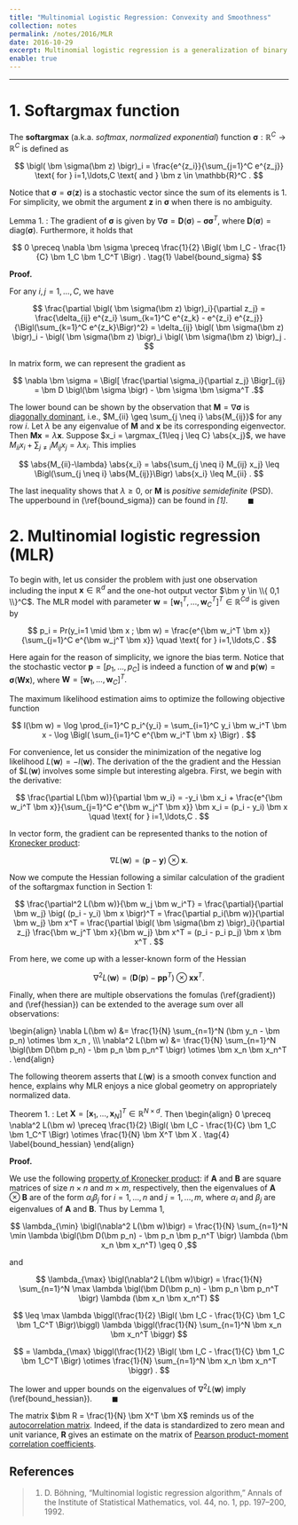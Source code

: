 ```yaml
---
title: "Multinomial Logistic Regression: Convexity and Smoothness"
collection: notes
permalink: /notes/2016/MLR
date: 2016-10-29
excerpt: Multinomial logistic regression is a generalization of binary logistic regression to multiclass problems. This note will explain the nice geometry of the likelihood function in estimating the model parameters by looking at the Hessian of the MLR objective function. 
enable: true
---
```



---
# 1. Softargmax function

The **softargmax** (a.k.a. *softmax*, *normalized exponential*) function $\DeclareMathOperator*{\argmax}{argmax} \newcommand{\bm}[1]{\boldsymbol#1} \newcommand{\abs}[1]{\left\lvert#1\right\rvert} \bm \sigma: \mathbb{R}^C \rightarrow \mathbb{R}^C$ is defined as

$$ \bigl( \bm \sigma(\bm z) \bigr)_i = \frac{e^{z_i}}{\sum_{j=1}^C e^{z_j}} \text{ for } i=1,\ldots,C \text{ and } \bm z \in \mathbb{R}^C . $$

Notice that $\bm \sigma = \bm \sigma(\bm z)$ is a stochastic vector since the sum of its elements is $1$. For simplicity, we obmit the argument $\bm z$ in $\bm \sigma$ when there is no ambiguity.

Lemma 1.
: The gradient of $\bm \sigma$ is given by $\nabla \bm \sigma = \bm D \bigl(\bm \sigma \bigr) - \bm \sigma \bm \sigma^T$, where $\bm D(\bm \sigma) = \text{diag}(\bm \sigma)$. Furthermore, it holds that 

$$ 0 \preceq \nabla \bm \sigma \preceq \frac{1}{2} \Bigl( \bm I_C - \frac{1}{C} \bm 1_C \bm 1_C^T \Bigr) . \tag{1} \label{bound_sigma} $$

**Proof.**

For any $i,j = 1,\ldots,C$, we have

$$ \frac{\partial \bigl( \bm \sigma(\bm z) \bigr)_i}{\partial z_j} = \frac{\delta_{ij} e^{z_i} \sum_{k=1}^C e^{z_k} - e^{z_i} e^{z_j}}{\Bigl(\sum_{k=1}^C e^{z_k}\Bigr)^2} = \delta_{ij} \bigl( \bm \sigma(\bm z) \bigr)_i - \bigl( \bm \sigma(\bm z) \bigr)_i \bigl( \bm \sigma(\bm z) \bigr)_j . $$

In matrix form, we can represent the gradient as 

$$ \nabla \bm \sigma = \Bigl[ \frac{\partial \sigma_i}{\partial z_j} \Bigr]_{ij} = \bm D \bigl(\bm \sigma \bigr) - \bm \sigma \bm \sigma^T .$$

The lower bound can be shown by the observation that $\bm M = \nabla \bm \sigma$ is [diagonally dominant](https://en.wikipedia.org/wiki/Diagonally_dominant_matrix), i.e., $M_{ii} \geq \sum_{j \neq i} \abs{M_{ij}}$ for any row $i$. Let $\lambda$ be any eigenvalue of $\bm M$ and $\bm x$ be its corresponding eigenvector. Then $\bm M \bm x = \lambda \bm x$. Suppose $x_i = \argmax_{1\leq j \leq C} \abs{x_j}$, we have $M_{ii}x_i + \sum_{j \neq i} M_{ij} x_j = \lambda x_i$. This implies

$$ \abs{M_{ii}-\lambda} \abs{x_i} = \abs{\sum_{j \neq i} M_{ij} x_j} \leq \Bigl(\sum_{j \neq i} \abs{M_{ij}}\Bigr) \abs{x_i} \leq M_{ii} . $$

The last inequality shows that $\lambda \geq 0$, or $\bm M$ is *positive semidefinite* (PSD). The upperbound in (\ref{bound_sigma}) can be found in *[1]*. $\qquad \blacksquare$


# 2. Multinomial logistic regression (MLR)
To begin with, let us consider the problem with just one observation including the input $\bm x \in \mathbb{R}^d$ and the one-hot output vector $\bm y \in \\{ 0,1 \\}^C$. The MLR model with parameter $\bm w = [\bm w_1^T, \ldots, \bm w_C^T]^T \in \mathbb{R}^{Cd}$ is given by 

$$ p_i = Pr(y_i=1 \mid \bm x ; \bm w) = \frac{e^{\bm w_i^T \bm x}}{\sum_{j=1}^C e^{\bm w_j^T \bm x}} \quad \text{ for } i=1,\ldots,C . $$

Here again for the reason of simplicity, we ignore the bias term. Notice that the stochastic vector $\bm p = [p_1,\ldots,p_C]$ is indeed a function of $\bm w$ and $\bm p(\bm w) = \bm \sigma(\bm W \bm x)$, where $\bm W = [\bm w_1,\ldots,\bm w_C]^T .$

The maximum likelihood estimation aims to optimize the following objective function

$$ l(\bm w) = \log \prod_{i=1}^C p_i^{y_i} = \sum_{i=1}^C y_i \bm w_i^T \bm x - \log \Bigl( \sum_{i=1}^C e^{\bm w_i^T \bm x} \Bigr) . $$

For convenience, let us consider the minimization of the negative log likelihood $L(\bm w) = -l(\bm w)$. The derivation of the the gradient and the Hessian of $$L(\bm w)$ involves some simple but interesting algebra. First, we begin with the derivative:

$$ \frac{\partial L(\bm w)}{\partial \bm w_i} = -y_i \bm x_i + \frac{e^{\bm w_i^T \bm x}}{\sum_{j=1}^C e^{\bm w_j^T \bm x}} \bm x_i = (p_i - y_i) \bm x \quad \text{ for } i=1,\ldots,C . $$

In vector form, the gradient can be represented thanks to the notion of [Kronecker product](https://en.wikipedia.org/wiki/Kronecker_product):

$$ \nabla L(\bm w) = (\bm p - \bm y) \otimes \bm x . \tag{2} \label{gradient} $$

Now we compute the Hessian following a similar calculation of the gradient of the softargmax function in Section 1:

$$ \frac{\partial^2 L(\bm w)}{\bm w_j \bm w_i^T} = \frac{\partial}{\partial \bm w_j} \big( (p_i - y_i) \bm x \bigr)^T = \frac{\partial p_i(\bm w)}{\partial \bm w_j} \bm x^T = \frac{\partial \bigl( \bm \sigma(\bm z) \bigr)_i}{\partial z_j} \frac{\bm w_j^T \bm x}{\bm w_j} \bm x^T = (p_i - p_i p_j) \bm x \bm x^T . $$

From here, we come up with a lesser-known form of the Hessian

$$ \nabla^2 L(\bm w) = \bigl(\bm D(\bm p) - \bm p \bm p^T \bigr) \otimes \bm x \bm x^T . \tag{3} \label{hessian} $$

Finally, when there are multiple observations the fomulas (\ref{gradient}) and (\ref{hessian}) can be extended to the average sum over all observations:

\begin{align}
	\nabla L(\bm w) &= \frac{1}{N} \sum_{n=1}^N (\bm y_n - \bm p_n) \otimes \bm x_n , \\\\\\
	\nabla^2 L(\bm w) &=  \frac{1}{N} \sum_{n=1}^N \bigl(\bm D(\bm p_n) - \bm p_n \bm p_n^T \bigr) \otimes \bm x_n \bm x_n^T .
\end{align}

The following theorem asserts that $L(\bm w)$ is a smooth convex function and hence, explains why MLR enjoys a nice global geometry on appropriately normalized data. 

Theorem 1.
: Let $\bm X = [\bm x_1,\ldots,\bm x_N]^T \in \mathbb{R}^{N \times d}$. Then
\begin{align} 0 \preceq \nabla^2 L(\bm w) \preceq \frac{1}{2} \Bigl( \bm I_C - \frac{1}{C} \bm 1_C \bm 1_C^T \Bigr) \otimes \frac{1}{N} \bm X^T \bm X . \tag{4} \label{bound_hessian} \end{align}

**Proof.**

We use the following [property of Kronecker product](https://en.wikipedia.org/wiki/Kronecker_product#Abstract_properties): if $\bm A$ and $\bm B$ are square matrices of size $n \times n$ and $m \times m$, respectively, then the eigenvalues of $\bm A \otimes \bm B$ are of the form $\alpha_i \beta_j$ for $i=1,\ldots,n$ and $j=1,\ldots,m$, where $\alpha_i$ and $\beta_j$ are eigenvalues of $\bm A$ and $\bm B$. Thus by Lemma 1,

$$ \lambda_{\min} \bigl(\nabla^2 L(\bm w)\bigr) = \frac{1}{N} \sum_{n=1}^N \min \lambda \bigl(\bm D(\bm p_n) - \bm p_n \bm p_n^T \bigr) \lambda (\bm x_n \bm x_n^T) \geq 0 ,$$

and

$$ \lambda_{\max} \bigl(\nabla^2 L(\bm w)\bigr) = \frac{1}{N} \sum_{n=1}^N \max \lambda \bigl(\bm D(\bm p_n) - \bm p_n \bm p_n^T \bigr) \lambda (\bm x_n \bm x_n^T) $$

$$ \leq \max \lambda \biggl(\frac{1}{2} \Bigl( \bm I_C - \frac{1}{C} \bm 1_C \bm 1_C^T \Bigr)\biggl) \lambda \biggl(\frac{1}{N} \sum_{n=1}^N \bm x_n \bm x_n^T \biggr) $$

$$ = \lambda_{\max} \biggl(\frac{1}{2} \Bigl( \bm I_C - \frac{1}{C} \bm 1_C \bm 1_C^T \Bigr) \otimes \frac{1}{N} \sum_{n=1}^N \bm x_n \bm x_n^T \biggr) . $$

The lower and upper bounds on the eigenvalues of $\nabla^2 L(\bm w)$ imply (\ref{bound_hessian}). $\qquad \blacksquare$  

The matrix $\bm R = \frac{1}{N} \bm X^T \bm X$ reminds us of the [autocorrelation matrix](https://en.wikipedia.org/wiki/Autocorrelation). Indeed, if the data is standardized to zero mean and unit variance, $\bm R$ gives an estimate on the matrix of [Pearson product-moment correlation coefficients](https://en.wikipedia.org/wiki/Pearson_correlation_coefficient).  


## References
> 1. D. Böhning, “Multinomial logistic regression algorithm,” Annals of the Institute of Statistical Mathematics, vol. 44, no. 1, pp. 197–200, 1992.

